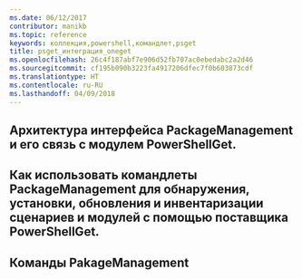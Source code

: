 ```yaml
---
ms.date: 06/12/2017
contributor: manikb
ms.topic: reference
keywords: коллекция,powershell,командлет,psget
title: psget_интеграция_oneget
ms.openlocfilehash: 26c4f187abf7e906d52fb707ac0ebedabc2a2d46
ms.sourcegitcommit: cf195b090b3223fa4917206dfec7f0b603873cdf
ms.translationtype: HT
ms.contentlocale: ru-RU
ms.lasthandoff: 04/09/2018
---
```

## <a name="architecture-of-packagemanagement-and-its-relationship-with-powershellget-module"></a>Архитектура интерфейса PackageManagement и его связь с модулем PowerShellGet.

## <a name="how-to-use-packagemanagement-cmdlets-for-discovering-installing-updating-and-inventory-of-scripts-and-modules-using-powershellget-provider"></a>Как использовать командлеты PackageManagement для обнаружения, установки, обновления и инвентаризации сценариев и модулей с помощью поставщика PowerShellGet.

## <a name="pakagemanagement-commands"></a>Команды PakageManagement